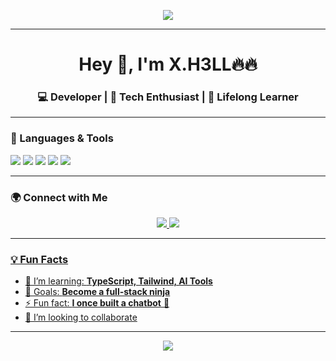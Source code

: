 <p align="center">
  <img src="https://capsule-render.vercel.app/api?type=waving&color=gradient&height=100&section=footer" />
</p>

---


<h1 align="center">Hey 👋, I'm X.H3LL🔥🔥</h1>
<h3 align="center"> 💻 Developer | 🚀 Tech Enthusiast | 🧠 Lifelong Learner</h3>

---

### 🧰 Languages & Tools

<p align="left">
  <img src="https://img.shields.io/badge/JavaScript-black?style=for-the-badge&logo=javascript" />
  <img src="https://img.shields.io/badge/React-blue?style=for-the-badge&logo=react" />
  <img src="https://img.shields.io/badge/Node.js-green?style=for-the-badge&logo=node.js" />
  <img src="https://img.shields.io/badge/Python-3670A0?style=for-the-badge&logo=python&logoColor=ffdd54" />
  <img src="https://img.shields.io/badge/Firebase-yellow?style=for-the-badge&logo=firebase" />
</p>

---

### 🌍 Connect with Me

<p align="center">
  <a href="mailto:adekunleexcel0710@gmail.com">
    <img src="https://img.shields.io/badge/Email-D14836?style=for-the-badge&logo=gmail&logoColor=white" />
  </a>
  <a href="https://linkedin.com/in/excel-adekunle-949a29316">
    <img src="https://img.shields.io/badge/LinkedIn-0077B5?style=for-the-badge&logo=linkedin&logoColor=white" />
</p>

---

### 💡 Fun Facts
- 🌱 I’m learning: **TypeScript, Tailwind, AI Tools**
- 🎯 Goals: **Become a full-stack ninja**
- ⚡ Fun fact: **I once built a chatbot** 🤖
- 🤝 I’m looking to collaborate 

---

<p align="center">
  <img src="https://capsule-render.vercel.app/api?type=waving&color=gradient&height=100&section=footer" />
</p>
